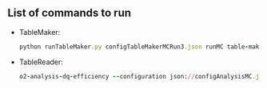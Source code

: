 ## List of commands to run

- TableMaker:
  ```ruby
  python runTableMaker.py configTableMakerMCRun3.json runMC table-maker-m-c:processMuonOnlyWithCov:true
  ```

- TableReader:
  ```ruby
  o2-analysis-dq-efficiency --configuration json://configAnalysisMC.json --aod-writer-json writerConfiguration_dileptons.json -b
  ```
